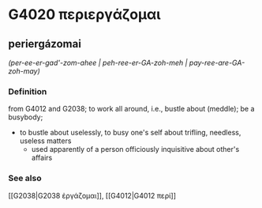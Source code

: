 # G4020 περιεργάζομαι

## periergázomai

_(per-ee-er-gad'-zom-ahee | peh-ree-er-GA-zoh-meh | pay-ree-are-GA-zoh-may)_

### Definition

from G4012 and G2038; to work all around, i.e., bustle about (meddle); be a busybody; 

- to bustle about uselessly, to busy one's self about trifling, needless, useless matters
  - used apparently of a person officiously inquisitive about other's affairs

### See also

[[G2038|G2038 ἐργάζομαι]], [[G4012|G4012 περί]]
